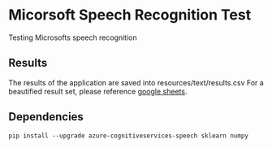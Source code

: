 # Micorsoft Speech Recognition Test
Testing Microsofts speech recognition

## Results
The results of the application are saved into resources/text/results.csv
For a beautified result set, please reference [google sheets](https://docs.google.com/spreadsheets/d/1NH385ixes9ILRXGzjTgCat6tBuEqB1W68g7rxCs6agQ/edit?usp=sharing).

## Dependencies

```shell script
pip install --upgrade azure-cognitiveservices-speech sklearn numpy
```